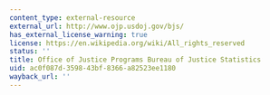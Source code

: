 ```yaml
---
content_type: external-resource
external_url: http://www.ojp.usdoj.gov/bjs/
has_external_license_warning: true
license: https://en.wikipedia.org/wiki/All_rights_reserved
status: ''
title: Office of Justice Programs Bureau of Justice Statistics
uid: ac0f087d-3598-43bf-8366-a82523ee1180
wayback_url: ''
---
```

